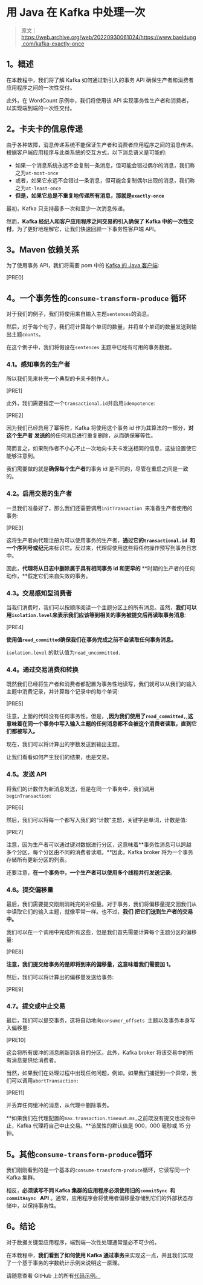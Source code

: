 # 用 Java 在 Kafka 中处理一次

> 原文：<https://web.archive.org/web/20220930061024/https://www.baeldung.com/kafka-exactly-once>

## **1。概述**

在本教程中，我们将了解 Kafka 如何通过新引入的事务 API 确保生产者和消费者应用程序之间的一次性交付。

此外，在 WordCount 示例中，我们将使用该 API 实现事务性生产者和消费者，以实现端到端的一次性交付。

## **2。卡夫卡的信息传递**

由于各种故障，消息传递系统不能保证生产者和消费者应用程序之间的消息传递。根据客户端应用程序与此类系统的交互方式，以下消息语义是可能的:

*   如果一个消息系统永远不会复制一条消息，但可能会错过偶尔的消息，我们称之为`at-most-once`
*   或者，如果它永远不会错过一条消息，但可能会复制偶尔出现的消息，我们称之为`at-least-once`
*   **但是，如果它总是不重复地传递所有消息，那就是`exactly-once`**

最初，Kafka 只支持最多一次和至少一次消息传递。

然而，**Kafka 经纪人和客户应用程序之间交易的引入确保了 Kafka 中的一次性交付**。为了更好地理解它，让我们快速回顾一下事务性客户端 API。

## **3。Maven 依赖关系**

为了使用事务 API，我们将需要 pom 中的 [Kafka 的 Java 客户端](https://web.archive.org/web/20221129002105/https://search.maven.org/search?q=g:org.apache.kafka%20AND%20a:kafka-clients):

[PRE0]

## **4。一个事务性的`consume-transform-produce` 循环**

对于我们的例子，我们将使用来自输入主题`sentences`的消息。

然后，对于每个句子，我们将计算每个单词的数量，并将单个单词的数量发送到输出主题`counts`。

在这个例子中，我们将假设在`sentences` 主题中已经有可用的事务数据。

### **4.1。感知事务的生产者**

所以我们先来补充一个典型的卡夫卡制作人。

[PRE1]

此外，我们需要指定一个`transactional.id`并启用`idempotence`:

[PRE2]

因为我们已经启用了幂等性，Kafka 将使用这个事务 id 作为其算法的一部分，**对这个生产者** **发送的**的任何消息进行重复删除，从而确保幂等性。

简而言之，如果制作者不小心不止一次地向卡夫卡发送相同的信息，这些设置使它能够注意到。

我们需要做的就是**确保每个生产者**的事务 id 是不同的，尽管在重启之间是一致的。

### **4.2。启用交易的生产者**

一旦我们准备好了，那么我们还需要调用`initTransaction `来准备生产者使用的事务:

[PRE3]

这将生产者向代理注册为可以使用事务的生产者，**通过它的`transactional.id `和一个序列号或纪元**来标识它。反过来，代理将使用这些将任何操作预写到事务日志中。

因此，**代理将从日志中删除属于具有相同事务 id 和更早的** **时期的生产者的任何动作，**假定它们来自失效的事务。

### **4.3。交易感知型消费者**

当我们消费时，我们可以按顺序阅读一个主题分区上的所有消息。虽然，**我们可以用`isolation.level`来表示我们应该等到相关的事务被提交后再读取事务消息**:

[PRE4]

**使用值`read_committed`确保我们在事务完成之前不会读取任何事务消息。**

`isolation.level` 的默认值为`read_uncommitted.`

### 4.4。通过交易消费和转换

既然我们已经将生产者和消费者都配置为事务性地读写，我们就可以从我们的输入主题中消费记录，并计算每个记录中的每个单词:

[PRE5]

注意，上面的代码没有任何事务性。但是，**,因为我们使用了`read_committed,`,这意味着在同一个事务中写入输入主题的任何消息都不会被这个消费者读取，直到它们都被写入。**

现在，我们可以将计算出的字数发送到输出主题。

让我们看看如何产生我们的结果，也是交易。

### **4.5。发送 API**

将我们的计数作为新消息发送，但是在同一个事务中，我们调用`beginTransaction`:

[PRE6]

然后，我们可以将每一个都写入我们的“计数”主题，关键字是单词，计数是值:

[PRE7]

注意，因为生产者可以通过键对数据进行分区，这意味着**事务性消息可以跨越多个分区，每个分区由不同的消费者读取。**因此，Kafka broker 将为一个事务存储所有更新分区的列表。

还要注意，**在一个事务中，一个生产者可以使用多个线程并行发送记录**。

### 4.6。提交偏移量

最后，我们需要提交刚刚消耗完的补偿量。对于事务，我们将偏移量提交回我们从中读取它们的输入主题，就像平常一样。也不过，**我们** **把它们送到生产者的交易中。**

我们可以在一个调用中完成所有这些，但是我们首先需要计算每个主题分区的偏移量:

[PRE8]

**注意，我们提交给事务的是即将到来的偏移量，这意味着我们需要加 1。**

然后，我们可以将计算出的偏移量发送给事务:

[PRE9]

### **4.7。提交或中止交易**

最后，我们可以提交事务，这将自动地向`consumer_offsets `主题以及事务本身写入偏移量:

[PRE10]

这会将所有缓冲的消息刷新到各自的分区。此外，Kafka broker 将该交易中的所有消息提供给消费者。

当然，如果我们在处理过程中出现任何问题，例如，如果我们捕捉到一个异常，我们可以调用`abortTransaction:`

[PRE11]

并丢弃任何缓冲的消息，从代理中删除事务。

**如果我们在代理配置的`max.transaction.timeout.ms,`之前既没有提交也没有中止，Kafka 代理将自己中止交易。**该属性的默认值是 900，000 毫秒或 15 分钟。

## **5。其他`consume-transform-produce`循环**

我们刚刚看到的是一个基本的`consume-transform-produce`循环，它读写同一个 Kafka 集群。

相反，**必须读写不同 Kafka 集群的应用程序必须使用旧的`commitSync `和`commitAsync ` API** 。通常，应用程序会将使用者偏移量存储到它们的外部状态存储中，以保持事务性。

## **6。结论**

对于数据关键型应用程序，端到端一次性处理通常是必不可少的。

在本教程中，**我们看到了如何使用 Kafka 通过事务**来实现这一点，并且我们实现了一个基于事务的字数统计示例来说明这一原理。

请随意查看 GitHub 上的所有[代码示例。](https://web.archive.org/web/20221129002105/https://github.com/eugenp/tutorials/tree/master/apache-kafka)